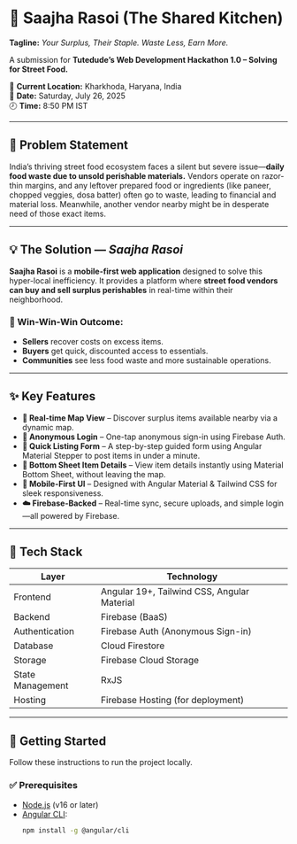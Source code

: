# 🥘 Saajha Rasoi (The Shared Kitchen)

**Tagline:** *Your Surplus, Their Staple. Waste Less, Earn More.*

A submission for **Tutedude’s Web Development Hackathon 1.0 – Solving for Street Food.**

📍 **Current Location:** Kharkhoda, Haryana, India  
📅 **Date:** Saturday, July 26, 2025  
🕗 **Time:** 8:50 PM IST  

---

## 🚩 Problem Statement

India’s thriving street food ecosystem faces a silent but severe issue—**daily food waste due to unsold perishable materials.** Vendors operate on razor-thin margins, and any leftover prepared food or ingredients (like paneer, chopped veggies, dosa batter) often go to waste, leading to financial and material loss. Meanwhile, another vendor nearby might be in desperate need of those exact items.

---

## 💡 The Solution — *Saajha Rasoi*

**Saajha Rasoi** is a **mobile-first web application** designed to solve this hyper-local inefficiency. It provides a platform where **street food vendors can buy and sell surplus perishables** in real-time within their neighborhood.

### 🔁 Win-Win-Win Outcome:
- **Sellers** recover costs on excess items.
- **Buyers** get quick, discounted access to essentials.
- **Communities** see less food waste and more sustainable operations.

---

## ✨ Key Features

- **📍 Real-time Map View** – Discover surplus items available nearby via a dynamic map.
- **🔐 Anonymous Login** – One-tap anonymous sign-in using Firebase Auth.
- **📝 Quick Listing Form** – A step-by-step guided form using Angular Material Stepper to post items in under a minute.
- **📄 Bottom Sheet Item Details** – View item details instantly using Material Bottom Sheet, without leaving the map.
- **📱 Mobile-First UI** – Designed with Angular Material & Tailwind CSS for sleek responsiveness.
- **☁️ Firebase-Backed** – Real-time sync, secure uploads, and simple login—all powered by Firebase.

---

## 🔧 Tech Stack

| Layer | Technology |
|-------|------------|
| Frontend | Angular 19+, Tailwind CSS, Angular Material |
| Backend | Firebase (BaaS) |
| Authentication | Firebase Auth (Anonymous Sign-in) |
| Database | Cloud Firestore |
| Storage | Firebase Cloud Storage |
| State Management | RxJS |
| Hosting | Firebase Hosting (for deployment) |

---

## 🚀 Getting Started

Follow these instructions to run the project locally.

### ✅ Prerequisites

- [Node.js](https://nodejs.org/) (v16 or later)
- [Angular CLI](https://angular.io/cli):  
  ```bash
  npm install -g @angular/cli
